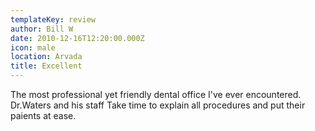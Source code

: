 ```yaml
---
templateKey: review
author: Bill W
date: 2010-12-16T12:20:00.000Z
icon: male
location: Arvada
title: Excellent
---
```


The most professional yet friendly dental office I've ever encountered.  Dr.Waters and his staff Take time to explain all procedures and put their paients at ease.
